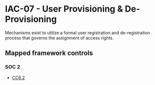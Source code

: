 # IAC-07 - User Provisioning & De-Provisioning
Mechanisms exist to utilize a formal user registration and de-registration process that governs the assignment of access rights. 
## Mapped framework controls
### SOC 2
- [CC6.2](../soc2/cc62.md)
